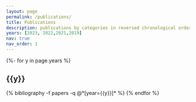 ```yaml
---
layout: page
permalink: /publications/
title: Publications
description: publications by categories in reversed chronological order. generated by jekyll-scholar.
years: [2023, 2022,2021,2019]
nav: true
nav_order: 1
---
```


<!-- _pages/publications.md -->
<div class="publications">

{%- for y in page.years %}

  <h2 class="year">{{y}}</h2>
  {% bibliography -f papers -q @*[year={{y}}]* %}
{% endfor %}

</div>
